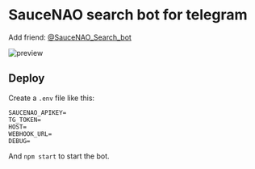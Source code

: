 # SauceNAO search bot for telegram

Add friend: [@SauceNAO_Search_bot](https://t.me/SauceNAO_Search_bot)

![preview](https://i.imgur.com/QTeACMz.png)

## Deploy

Create a `.env` file like this:

```env
SAUCENAO_APIKEY=
TG_TOKEN=
HOST=
WEBHOOK_URL=
DEBUG=
```

And `npm start` to start the bot.

